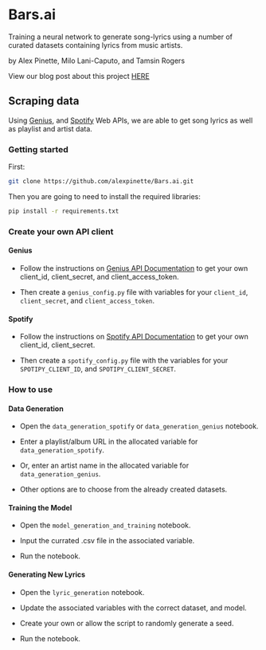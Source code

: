 # Bars.ai

Training a neural network to generate song-lyrics using a number of curated datasets containing lyrics from music artists.

by Alex Pinette, Milo Lani-Caputo, and Tamsin Rogers

View our blog post about this project [HERE](https://medium.com/@tsroge23/rap-lyric-generation-with-lstm-dc5e3af52210)

## Scraping data

Using [Genius](https://docs.genius.com/), and [Spotify](https://developer.spotify.com/documentation/web-api/) Web APIs, we are able to get song lyrics as well as playlist and artist data.

### Getting started

First:

```bash
git clone https://github.com/alexpinette/Bars.ai.git
```

Then you are going to need to install the required libraries:

```bash
pip install -r requirements.txt
```

### Create your own API client

#### Genius

- Follow the instructions on [Genius API Documentation](https://docs.genius.com/) to get your own client_id, client_secret, and client_access_token.

- Then create a `genius_config.py` file with variables for your `client_id`, `client_secret`, and `client_access_token`.

#### Spotify

- Follow the instructions on [Spotify API Documentation](https://developer.spotify.com/documentation/web-api/) to get your own client_id, client_secret.

- Then create a `spotify_config.py` file with the variables for your `SPOTIPY_CLIENT_ID`, and `SPOTIPY_CLIENT_SECRET`.

### How to use

#### Data Generation

- Open the `data_generation_spotify` or `data_generation_genius` notebook. 

- Enter a playlist/album URL in the allocated variable for `data_generation_spotify`.

- Or, enter an artist name in the allocated variable for `data_generation_genius`.

- Other options are to choose from the already created datasets.

#### Training the Model

- Open the `model_generation_and_training` notebook.

- Input the currated .csv file in the associated variable.

- Run the notebook.

#### Generating New Lyrics

- Open the `lyric_generation` notebook.

- Update the associated variables with the correct dataset, and model.

- Create your own or allow the script to randomly generate a seed.

- Run the notebook.

